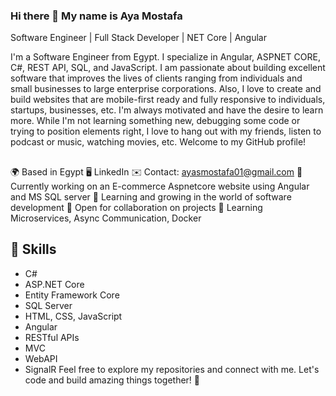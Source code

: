 ### Hi there 👋 My name is Aya Mostafa

Software Engineer | Full Stack Developer | NET Core | Angular

I'm a Software Engineer from Egypt. I specialize in  Angular, ASPNET CORE, C#, REST API, SQL, and JavaScript. I am passionate about building excellent software that improves the lives of clients ranging from individuals and small businesses to large enterprise corporations. Also, I love to create and build websites that are mobile-first ready and fully responsive to individuals, startups, businesses, etc. I'm always motivated and have the desire to learn more. While I'm not learning something new, debugging some code or trying to position elements right, I love to hang out with my friends, listen to podcast or music, watching movies, etc. Welcome to my GitHub profile!

## 
🌍 Based in Egypt 
🖥️ LinkedIn 
✉️ Contact: ayasmostafa01@gmail.com 
🚀 Currently working on an E-commerce Aspnetcore website using Angular and MS SQL server 
🌱 Learning and growing in the world of software development 
🤝 Open for collaboration on projects 
🧠 Learning Microservices, Async Communication, Docker

## 🔧 Skills

- C#
- ASP.NET Core
- Entity Framework Core
- SQL Server
- HTML, CSS, JavaScript
- Angular
- RESTful APIs
- MVC
- WebAPI
- SignalR
Feel free to explore my repositories and connect with me. Let's code and build amazing things together! 🚀
